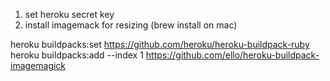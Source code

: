 1. set heroku secret key 
2. install imagemack for resizing (brew install on mac)


heroku buildpacks:set https://github.com/heroku/heroku-buildpack-ruby
heroku buildpacks:add --index 1 https://github.com/ello/heroku-buildpack-imagemagick